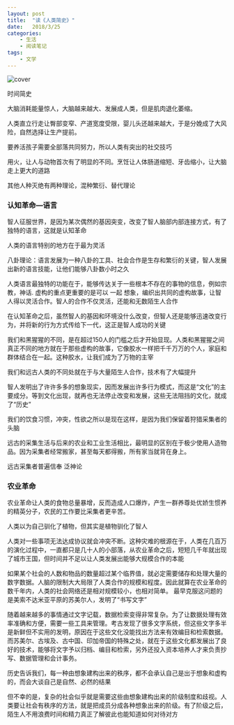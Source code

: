 ```yaml
---
layout: post
title:  "读《人类简史》"
date:   2018/3/25 
categories: 
    - 生活 
    - 阅读笔记
tags:
    - 文学
---
```

![cover](/images/book/brief-history.png)

时间简史

大脑消耗能量惊人，大脑越来越大、发展成人类，但是肌肉退化萎缩。

人类直立行走让臀部变窄、产道宽度受限，婴儿头还越来越大，于是分娩成了大风险，自然选择让生产提前。

要养活孩子需要全部落共同努力，所以人类有突出的社交技巧

用火，让人与动物首次有了明显的不同。烹饪让人体肠道缩短、牙齿缩小，让大脑走上更大的道路

其他人种灭绝有两种理论，混种繁衍、替代理论

### 认知革命—语言

智人征服世界，是因为某次偶然的基因突变，改变了智人脑部内部连接方式，有了独特的语言，这就是认知革命

人类的语言特别的地方在于最为灵活

八卦理论：语言发展为一种八卦的工具、社会合作是生存和繁衍的关键，智人发展出新的语言技能，让他们能够八卦数小时之久

人类语言最独特的功能在于，能够传达关于一些根本不存在的事物的信息，例如宗教，神话.
虚构的重点更重要的是可以 一起 想象，编织出共同的虚构故事，让智人得以灵活合作。智人的合作不仅灵活，还能和无数陌生人合作

在认知革命之后，虽然智人的基因和环境没什么改变，但智人还是能够迅速改变行为，并将新的行为方式传给下一代，这正是智人成功的关键

我们和黑猩猩的不同，是在超过150人的门槛之后才开始显现。人类和黑猩猩之间真正不同的地方就在于那些虚构的故事，它像胶水一样把千千万万的个人，家庭和群体结合在一起。这种胶水，让我们成为了万物的主宰

我们和远古人类的不同处就在于与大量陌生人合作，技术有了大幅提升

智人发明出了许许多多的想象现实，因而发展出许多行为模式，而这是“文化”的主要成分。等到文化出现，就再也无法停止改变和发展，这些无法阻挡的文化，就成了“历史”

我们的饮食习惯，冲突，性欲之所以是现在这样，是因为我们保留着狩猎采集者的头脑

远古的采集生活与后来的农业和工业生活相比，最明显的区别在于极少使用人造物品。因为采集者经常搬家，甚至每天都得搬，所有家当就背在身上。

远古采集者普遍信奉 泛神论

### 农业革命

农业革命让人类的食物总量暴增，反而造成人口爆炸，产生一群养尊处优娇生惯养的精英分子，农民的工作要比采集者更辛苦。

人类以为自己驯化了植物，但其实是植物驯化了智人

人类对一些事项无法达成协议就会冲突不断。这种灾难的根源在于，人类在几百万的演化过程中，一直都只是几十人的小部落，从农业革命之后，短短几千年就出现了城市王国，但时间并不足以让人类发展出能够大规模合作的本能

如果某个社会的人数和物品的数量超过某个临界值，就必定需要储存和处理大量的数字数据。人脑的限制大大局限了人类合作的规模和程度。因此就算在农业革命的数千年内，人类的社会网络还是相对规模较小，也相对简单。
最早克服这问题的是美索不达米亚平原的苏美尔人，发明了“书写文字”

随着越来越多的事情通过文字记载，数据检索变得非常复杂。为了让数据处理有效率准确和方便，需要一些工具来管理。考古发现了很多文字系统，但这些文字多半是新鲜但不实用的发明，原因在于这些文化没能找出方法来有效编目和检索数据。而苏美尔、古埃及、古中国、印加帝国的特殊之处，就在于这些文化都发展出了良好的技术，能够将文字予以归档、编目和检索，另外还投入资本培养人才来负责抄写、数据管理和会计事务。

历史告诉我们，每一种由想象建构出来的秩序，都不会承认自己是出于想象和虚构的，而会大谈自己是自然、必然的结果

但不幸的是，复杂的社会似乎就是需要这些由想象建构出来的阶级制度和歧视。人类要让社会有秩序的方法，就是把成员分成各种想象出来的阶级。有了阶级之后，陌生人不用浪费时间和精力真正了解彼此也能知道如何对待对方
